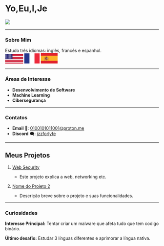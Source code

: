 # Yo,Eu,I,Je

<img src="https://upload.wikimedia.org/wikipedia/commons/e/ee/By_Dore%2C_Gustave%3B_La_Sainte_Trinite.jpg" width="250">

 

---

### Sobre Mim
Estudo três idiomas: inglês, francês e espanhol.
<br>
<img src="532212-bandeira-dos-estados-unidos-da-america-bandeira-do-eua-fundo-da-bandeira-da-america-vetor.jpg" alt="Inglaterra" width="59">
<img src="france-flag-logo-dbc61b59a7-seeklogo-com.png" alt="França" width="50">
<img src="bandeira-espanha-logo-76731839FE-seeklogo.com.png" alt="Espanha" width="55">



---

### Áreas de Interesse
- **Desenvolvimento de Software**
- **Machine Learning**
- **Cibersegurança**

---

### Contatos
- **Email** 📧: [0100101011001@proton.me](mailto:0100101011001@proton.me)
- **Discord** 🗨️: [jzzforlyfe](https://discordapp.com/users/jzzforlyfe)


---

## Meus Projetos

1. [Web Security](https://github.com/users/jzzlucas/projects/2/views/1)
   - Este projeto explica a web, networking etc.

2. [Nome do Projeto 2](link_do_projeto)
   - Descrição breve sobre o projeto e suas funcionalidades.

---

### Curiosidades

**Interesse Principal:** Tentar criar um malware que afeta tudo que tem codigo binário.

**Último desafio:** Estudar 3 línguas diferentes e aprimorar a língua nativa. 
